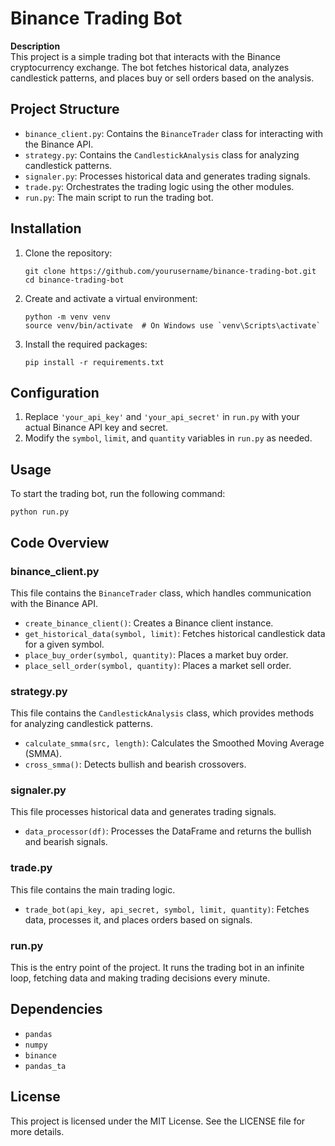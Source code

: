 # Binance Trading Bot

**Description**  
This project is a simple trading bot that interacts with the Binance cryptocurrency exchange. The bot fetches historical data, analyzes candlestick patterns, and places buy or sell orders based on the analysis.

## Project Structure
- `binance_client.py`: Contains the `BinanceTrader` class for interacting with the Binance API.
- `strategy.py`: Contains the `CandlestickAnalysis` class for analyzing candlestick patterns.
- `signaler.py`: Processes historical data and generates trading signals.
- `trade.py`: Orchestrates the trading logic using the other modules.
- `run.py`: The main script to run the trading bot.

## Installation
1. Clone the repository:
   ```
   git clone https://github.com/yourusername/binance-trading-bot.git
   cd binance-trading-bot
   ```
2. Create and activate a virtual environment:
   ```
   python -m venv venv
   source venv/bin/activate  # On Windows use `venv\Scripts\activate`
   ```
3. Install the required packages:
   ```
   pip install -r requirements.txt
   ```

## Configuration
1. Replace `'your_api_key'` and `'your_api_secret'` in `run.py` with your actual Binance API key and secret.
2. Modify the `symbol`, `limit`, and `quantity` variables in `run.py` as needed.

## Usage

To start the trading bot, run the following command:
```
python run.py
```
## Code Overview
### binance_client.py
This file contains the `BinanceTrader` class, which handles communication with the Binance API.
- `create_binance_client()`: Creates a Binance client instance.
- `get_historical_data(symbol, limit)`: Fetches historical candlestick data for a given symbol.
- `place_buy_order(symbol, quantity)`: Places a market buy order.
- `place_sell_order(symbol, quantity)`: Places a market sell order.

### strategy.py
This file contains the `CandlestickAnalysis` class, which provides methods for analyzing candlestick patterns.
- `calculate_smma(src, length)`: Calculates the Smoothed Moving Average (SMMA).
- `cross_smma()`: Detects bullish and bearish crossovers.

### signaler.py
This file processes historical data and generates trading signals.
- `data_processor(df)`: Processes the DataFrame and returns the bullish and bearish signals.

### trade.py
This file contains the main trading logic.
- `trade_bot(api_key, api_secret, symbol, limit, quantity)`: Fetches data, processes it, and places orders based on signals.

### run.py
This is the entry point of the project. It runs the trading bot in an infinite loop, fetching data and making trading decisions every minute.

## Dependencies
- `pandas`
- `numpy`
- `binance`
- `pandas_ta`

## License
This project is licensed under the MIT License. See the LICENSE file for more details.